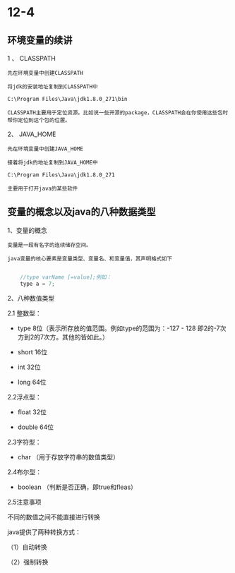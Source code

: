 # 12-4


## 环境变量的续讲


1 、 CLASSPATH

    先在环境变量中创建CLASSPATH

    将jdk的安装地址复制到CLASSPATH中

    C:\Program Files\Java\jdk1.8.0_271\bin

    CLASSPATH主要用于定位资源。比如说一些开源的package，CLASSPATH会在你使用这些包时帮你定位到这个包的位置。

2、 JAVA_HOME

    先在环境变量中创建JAVA_HOME

    接着将jdk的地址复制到JAVA_HOME中

    C:\Program Files\Java\jdk1.8.0_271

    主要用于打开java的某些软件


## 变量的概念以及java的八种数据类型

1、变量的概念

    变量是一段有名字的连续储存空间。

    java变量的核心要素是变量类型、变量名、和变量值，其声明格式如下

```java

    //type varName [=value];例如：
    type a = 7;

```

2、八种数值类型

2.1 整数型：
- type   8位（表示所存放的值范围。例如type的范围为：-127 - 128 即2的-7次方到2的7次方。其他的皆如此。）

- short  16位

- int    32位

- long   64位

2.2浮点型：

- float  32位

- double  64位

2.3字符型：

- char  （用于存放字符串的数值类型）

2.4布尔型：

- boolean  （判断是否正确，即true和fleas）

2.5注意事项

   不同的数值之间不能直接进行转换

   java提供了两种转换方式：

   （1）自动转换
   
   （2）强制转换
   



